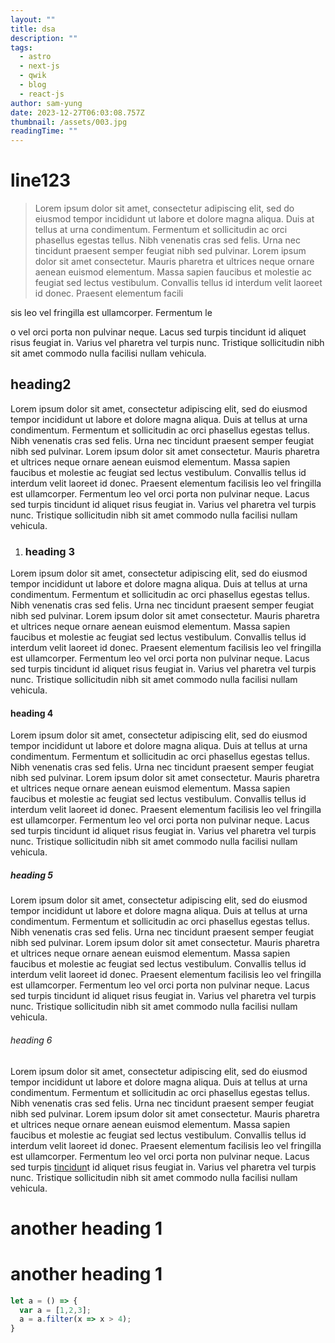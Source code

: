 ```yaml
---
layout: ""
title: dsa
description: ""
tags:
  - astro
  - next-js
  - qwik
  - blog
  - react-js
author: sam-yung
date: 2023-12-27T06:03:08.757Z
thumbnail: /assets/003.jpg
readingTime: ""
---
```

# line123

> Lorem ipsum dolor sit amet, consectetur adipiscing elit, sed do eiusmod tempor incididunt ut labore et dolore magna aliqua. Duis at tellus at urna condimentum. Fermentum et sollicitudin ac orci phasellus egestas tellus. Nibh venenatis cras sed felis. Urna nec tincidunt praesent semper feugiat nibh sed pulvinar. Lorem ipsum dolor sit amet consectetur. Mauris pharetra et ultrices neque ornare aenean euismod elementum. Massa sapien faucibus et molestie ac feugiat sed lectus vestibulum. Convallis tellus id interdum velit laoreet id donec. Praesent elementum facili

sis leo vel fringilla est ullamcorper. Fermentum le







o vel orci porta non pulvinar neque. Lacus sed turpis tincidunt id aliquet risus feugiat in. Varius vel pharetra vel turpis nunc. Tristique sollicitudin nibh sit amet commodo nulla facilisi nullam vehicula.

## heading2

Lorem ipsum dolor sit amet, consectetur adipiscing elit, sed do eiusmod tempor incididunt ut labore et dolore magna aliqua. Duis at tellus at urna condimentum. Fermentum et sollicitudin ac orci phasellus egestas tellus. Nibh venenatis cras sed felis. Urna nec tincidunt praesent semper feugiat nibh sed pulvinar. Lorem ipsum dolor sit amet consectetur. Mauris pharetra et ultrices neque ornare aenean euismod elementum. Massa sapien faucibus et molestie ac feugiat sed lectus vestibulum. Convallis tellus id interdum velit laoreet id donec. Praesent elementum facilisis leo vel fringilla est ullamcorper. Fermentum leo vel orci porta non pulvinar neque. Lacus sed turpis tincidunt id aliquet risus feugiat in. Varius vel pharetra vel turpis nunc. Tristique sollicitudin nibh sit amet commodo nulla facilisi nullam vehicula.

1. ### heading 3

Lorem ipsum dolor sit amet, consectetur adipiscing elit, sed do eiusmod tempor incididunt ut labore et dolore magna aliqua. Duis at tellus at urna condimentum. Fermentum et sollicitudin ac orci phasellus egestas tellus. Nibh venenatis cras sed felis. Urna nec tincidunt praesent semper feugiat nibh sed pulvinar. Lorem ipsum dolor sit amet consectetur. Mauris pharetra et ultrices neque ornare aenean euismod elementum. Massa sapien faucibus et molestie ac feugiat sed lectus vestibulum. Convallis tellus id interdum velit laoreet id donec. Praesent elementum facilisis leo vel fringilla est ullamcorper. Fermentum leo vel orci porta non pulvinar neque. Lacus sed turpis tincidunt id aliquet risus feugiat in. Varius vel pharetra vel turpis nunc. Tristique sollicitudin nibh sit amet commodo nulla facilisi nullam vehicula.

#### heading 4

Lorem ipsum dolor sit amet, consectetur adipiscing elit, sed do eiusmod tempor incididunt ut labore et dolore magna aliqua. Duis at tellus at urna condimentum. Fermentum et sollicitudin ac orci phasellus egestas tellus. Nibh venenatis cras sed felis. Urna nec tincidunt praesent semper feugiat nibh sed pulvinar. Lorem ipsum dolor sit amet consectetur. Mauris pharetra et ultrices neque ornare aenean euismod elementum. Massa sapien faucibus et molestie ac feugiat sed lectus vestibulum. Convallis tellus id interdum velit laoreet id donec. Praesent elementum facilisis leo vel fringilla est ullamcorper. Fermentum leo vel orci porta non pulvinar neque. Lacus sed turpis tincidunt id aliquet risus feugiat in. Varius vel pharetra vel turpis nunc. Tristique sollicitudin nibh sit amet commodo nulla facilisi nullam vehicula.

##### heading 5

Lorem ipsum dolor sit amet, consectetur adipiscing elit, sed do eiusmod tempor incididunt ut labore et dolore magna aliqua. Duis at tellus at urna condimentum. Fermentum et sollicitudin ac orci phasellus egestas tellus. Nibh venenatis cras sed felis. Urna nec tincidunt praesent semper feugiat nibh sed pulvinar. Lorem ipsum dolor sit amet consectetur. Mauris pharetra et ultrices neque ornare aenean euismod elementum. Massa sapien faucibus et molestie ac feugiat sed lectus vestibulum. Convallis tellus id interdum velit laoreet id donec. Praesent elementum facilisis leo vel fringilla est ullamcorper. Fermentum leo vel orci porta non pulvinar neque. Lacus sed turpis tincidunt id aliquet risus feugiat in. Varius vel pharetra vel turpis nunc. Tristique sollicitudin nibh sit amet commodo nulla facilisi nullam vehicula.

###### heading 6

Lorem ipsum dolor sit amet, consectetur adipiscing elit, sed do eiusmod tempor incididunt ut labore et dolore magna aliqua. Duis at tellus at urna condimentum. Fermentum et sollicitudin ac orci phasellus egestas tellus. Nibh venenatis cras sed felis. Urna nec tincidunt praesent semper feugiat nibh sed pulvinar. Lorem ipsum dolor sit amet consectetur. Mauris pharetra et ultrices neque ornare aenean euismod elementum. Massa sapien faucibus et molestie ac feugiat sed lectus vestibulum. Convallis tellus id interdum velit laoreet id donec. Praesent elementum facilisis leo vel fringilla est ullamcorper. Fermentum leo vel orci porta non pulvinar neque. Lacus sed turpis [tincidun](#another-heading-1)t id aliquet risus feugiat in. Varius vel pharetra vel turpis nunc. Tristique sollicitudin nibh sit amet commodo nulla facilisi nullam vehicula.

# another heading 1

# another heading 1

```typescript
let a = () => {
  var a = [1,2,3];
  a = a.filter(x => x > 4);
}
```